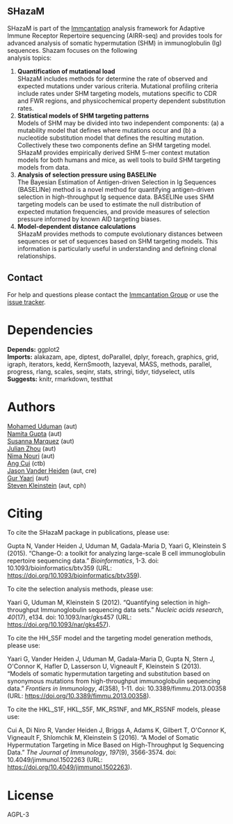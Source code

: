 SHazaM
-------------------------------------------------------------------------------

SHazaM is part of the [Immcantation](http://immcantation.readthedocs.io) 
analysis framework for Adaptive Immune Receptor Repertoire sequencing 
(AIRR-seq) and provides tools for advanced analysis of somatic hypermutation 
(SHM) in immunoglobulin (Ig) sequences. Shazam focuses on the following  
analysis topics:

1. **Quantification of mutational load**  
   SHazaM includes methods for determine the rate of observed and expected 
   mutations under various criteria. Mutational profiling criteria include 
   rates under SHM targeting models, mutations specific to CDR and FWR 
   regions, and physicochemical property dependent substitution rates.
2. **Statistical models of SHM targeting patterns**  
   Models of SHM may be divided into two independent components: 
   (a) a mutability model that defines where mutations occur and (b) a 
   nucleotide substitution model that defines the resulting mutation. 
   Collectively these two components define an SHM targeting model.
   SHazaM provides empirically derived SHM 5-mer context mutation models 
   for both humans and mice, as well tools to build SHM targeting models
   from data. 
3. **Analysis of selection pressure using BASELINe**  
   The Bayesian Estimation of Antigen-driven Selection in Ig Sequences 
   (BASELINe) method is a novel method for quantifying antigen-driven 
   selection in high-throughput Ig sequence data. BASELINe uses SHM 
   targeting models can be used to estimate the null distribution of 
   expected mutation frequencies, and provide measures of selection 
   pressure informed by known AID targeting biases.
4. **Model-dependent distance calculations**  
   SHazaM provides methods to compute evolutionary distances between 
   sequences or set of sequences based on SHM targeting models. This 
   information is particularly useful in understanding and defining 
   clonal relationships.

Contact
-------------------------------------------------------------------------------

For help and questions please contact the [Immcantation Group](mailto:immcantation@googlegroups.com)
or use the [issue tracker](https://bitbucket.org/kleinstein/shazam/issues?status=new&status=open).


# Dependencies

**Depends:** ggplot2  
**Imports:** alakazam, ape, diptest, doParallel, dplyr, foreach, graphics, grid, igraph, iterators, kedd, KernSmooth, lazyeval, MASS, methods, parallel, progress, rlang, scales, seqinr, stats, stringi, tidyr, tidyselect, utils  
**Suggests:** knitr, rmarkdown, testthat


# Authors

[Mohamed Uduman](mailto:mohamed.uduman@yale.edu) (aut)  
[Namita Gupta](mailto:namita.gupta@yale.edu) (aut)  
[Susanna Marquez](mailto:susanna.marquez@yale.edu) (aut)  
[Julian Zhou](mailto:julian.zhou@yale.edu) (aut)  
[Nima Nouri](mailto:nima.nouri@yale.edu) (aut)  
[Ang Cui](mailto:angcui@mit.edu) (ctb)  
[Jason Vander Heiden](mailto:jason.vanderheiden@gmail.com) (aut, cre)  
[Gur Yaari](mailto:gur.yaari@biu.ac.il) (aut)  
[Steven Kleinstein](mailto:steven.kleinstein@yale.edu) (aut, cph)


# Citing


To cite the SHazaM package in publications, please use:

Gupta N, Vander Heiden J, Uduman M, Gadala-Maria D, Yaari G, Kleinstein S (2015).
“Change-O: a toolkit for analyzing large-scale B cell immunoglobulin repertoire
sequencing data.” _Bioinformatics_, 1-3. doi: 10.1093/bioinformatics/btv359 (URL:
https://doi.org/10.1093/bioinformatics/btv359).

To cite the selection analysis methods, please use:

Yaari G, Uduman M, Kleinstein S (2012). “Quantifying selection in high-throughput
Immunoglobulin sequencing data sets.” _Nucleic acids research_, *40*(17), e134.
doi: 10.1093/nar/gks457 (URL: https://doi.org/10.1093/nar/gks457).

To cite the HH_S5F model and the targeting model generation methods, please use:

Yaari G, Vander Heiden J, Uduman M, Gadala-Maria D, Gupta N, Stern J, O'Connor K,
Hafler D, Lasserson U, Vigneault F, Kleinstein S (2013). “Models of somatic
hypermutation targeting and substitution based on synonymous mutations from
high-throughput immunoglobulin sequencing data.” _Frontiers in Immunology_,
*4*(358), 1-11. doi: 10.3389/fimmu.2013.00358 (URL:
https://doi.org/10.3389/fimmu.2013.00358).

To cite the HKL_S1F, HKL_S5F, MK_RS1NF, and MK_RS5NF models, please use:

Cui A, Di Niro R, Vander Heiden J, Briggs A, Adams K, Gilbert T, O'Connor K,
Vigneault F, Shlomchik M, Kleinstein S (2016). “A Model of Somatic Hypermutation
Targeting in Mice Based on High-Throughput Ig Sequencing Data.” _The Journal of
Immunology_, *197*(9), 3566-3574. doi: 10.4049/jimmunol.1502263 (URL:
https://doi.org/10.4049/jimmunol.1502263).




# License

AGPL-3
